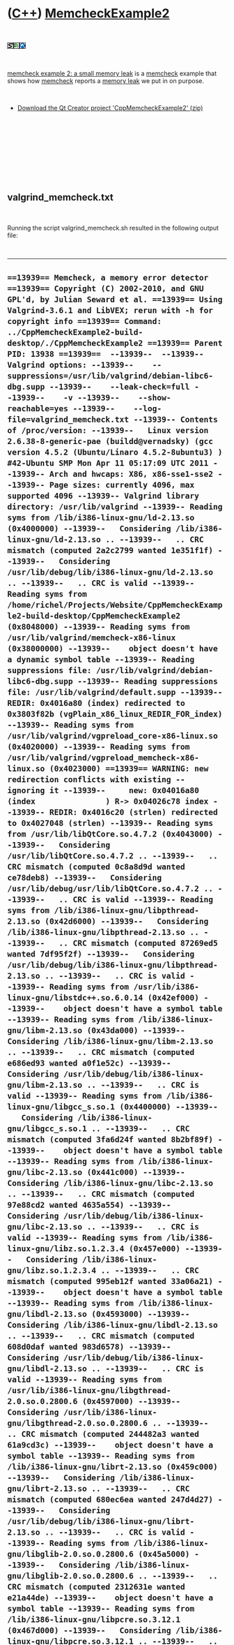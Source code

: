 



 

 

 

 

 

([C++](Cpp.htm)) [MemcheckExample2](CppMemcheckExample2.htm)
============================================================

 

![STL](PicStl.png)![Qt
Creator](PicQtCreator.png)![Lubuntu](PicLubuntu.png)

 

[memcheck example 2: a small memory leak](CppMemcheckExample2.htm) is a
[memcheck](CppMemcheck.htm) example that shows how
[memcheck](CppMemcheck.htm) reports a [memory leak](CppMemoryLeak.htm)
we put in on purpose.

 

-   [Download the Qt Creator project
    'CppMemcheckExample2' (zip)](CppMemcheckExample2.zip)

 

 

 

 

 

valgrind\_memcheck.txt
----------------------

 

Running the script valgrind\_memcheck.sh resulted in the following
output file:

 

  ----------------------------------------------------------------------------------------------------------------------------------------------------------------------------------------------------------------------------------------------------------------------------------------------------------------------------------------------------------------------------------------------------------------------------------------------------------------------------------------------------------------------------------------------------------------------------------------------------------------------------------------------------------------------------------------------------------------------------------------------------------------------------------------------------------------------------------------------------------------------------------------------------------------------------------------------------------------------------------------------------------------------------------------------------------------------------------------------------------------------------------------------------------------------------------------------------------------------------------------------------------------------------------------------------------------------------------------------------------------------------------------------------------------------------------------------------------------------------------------------------------------------------------------------------------------------------------------------------------------------------------------------------------------------------------------------------------------------------------------------------------------------------------------------------------------------------------------------------------------------------------------------------------------------------------------------------------------------------------------------------------------------------------------------------------------------------------------------------------------------------------------------------------------------------------------------------------------------------------------------------------------------------------------------------------------------------------------------------------------------------------------------------------------------------------------------------------------------------------------------------------------------------------------------------------------------------------------------------------------------------------------------------------------------------------------------------------------------------------------------------------------------------------------------------------------------------------------------------------------------------------------------------------------------------------------------------------------------------------------------------------------------------------------------------------------------------------------------------------------------------------------------------------------------------------------------------------------------------------------------------------------------------------------------------------------------------------------------------------------------------------------------------------------------------------------------------------------------------------------------------------------------------------------------------------------------------------------------------------------------------------------------------------------------------------------------------------------------------------------------------------------------------------------------------------------------------------------------------------------------------------------------------------------------------------------------------------------------------------------------------------------------------------------------------------------------------------------------------------------------------------------------------------------------------------------------------------------------------------------------------------------------------------------------------------------------------------------------------------------------------------------------------------------------------------------------------------------------------------------------------------------------------------------------------------------------------------------------------------------------------------------------------------------------------------------------------------------------------------------------------------------------------------------------------------------------------------------------------------------------------------------------------------------------------------------------------------------------------------------------------------------------------------------------------------------------------------------------------------------------------------------------------------------------------------------------------------------------------------------------------------------------------------------------------------------------------------------------------------------------------------------------------------------------------------------------------------------------------------------------------------------------------------------------------------------------------------------------------------------------------------------------------------------------------------------------------------------------------------------------------------------------------------------------------------------------------------------------------------------------------------------------------------------------------------------------------------------------------------------------------------------------------------------------------------------------------------------------------------------------------------------------------------------------------------------------------------------------------------------------------------------------------------------------------------------------------------------------------------------------------------------------------------------------------------------------------------------------------------------------------------------------------------------------------------------------------------------------------------------------------------------------------------------------------------------------------------------------------------------------------------------------------------------------------------------------------------------------------------------------------------------------------------------------------------------------------------------------------------------------------------------------------------------------------------------------------------------------------------------------------------------------------------------------------------------------------------------------------------------------------------------------------------------------------------------------------------------
  ` ==13939== Memcheck, a memory error detector ==13939== Copyright (C) 2002-2010, and GNU GPL'd, by Julian Seward et al. ==13939== Using Valgrind-3.6.1 and LibVEX; rerun with -h for copyright info ==13939== Command: ../CppMemcheckExample2-build-desktop/./CppMemcheckExample2 ==13939== Parent PID: 13938 ==13939==  --13939--  --13939-- Valgrind options: --13939--    --suppressions=/usr/lib/valgrind/debian-libc6-dbg.supp --13939--    --leak-check=full --13939--    -v --13939--    --show-reachable=yes --13939--    --log-file=valgrind_memcheck.txt --13939-- Contents of /proc/version: --13939--   Linux version 2.6.38-8-generic-pae (buildd@vernadsky) (gcc version 4.5.2 (Ubuntu/Linaro 4.5.2-8ubuntu3) ) #42-Ubuntu SMP Mon Apr 11 05:17:09 UTC 2011 --13939-- Arch and hwcaps: X86, x86-sse1-sse2 --13939-- Page sizes: currently 4096, max supported 4096 --13939-- Valgrind library directory: /usr/lib/valgrind --13939-- Reading syms from /lib/i386-linux-gnu/ld-2.13.so (0x4000000) --13939--   Considering /lib/i386-linux-gnu/ld-2.13.so .. --13939--   .. CRC mismatch (computed 2a2c2799 wanted 1e351f1f) --13939--   Considering /usr/lib/debug/lib/i386-linux-gnu/ld-2.13.so .. --13939--   .. CRC is valid --13939-- Reading syms from /home/richel/Projects/Website/CppMemcheckExample2-build-desktop/CppMemcheckExample2 (0x8048000) --13939-- Reading syms from /usr/lib/valgrind/memcheck-x86-linux (0x38000000) --13939--    object doesn't have a dynamic symbol table --13939-- Reading suppressions file: /usr/lib/valgrind/debian-libc6-dbg.supp --13939-- Reading suppressions file: /usr/lib/valgrind/default.supp --13939-- REDIR: 0x4016a80 (index) redirected to 0x3803f82b (vgPlain_x86_linux_REDIR_FOR_index) --13939-- Reading syms from /usr/lib/valgrind/vgpreload_core-x86-linux.so (0x4020000) --13939-- Reading syms from /usr/lib/valgrind/vgpreload_memcheck-x86-linux.so (0x4023000) ==13939== WARNING: new redirection conflicts with existing -- ignoring it --13939--     new: 0x04016a80 (index               ) R-> 0x04026c78 index --13939-- REDIR: 0x4016c20 (strlen) redirected to 0x4027048 (strlen) --13939-- Reading syms from /usr/lib/libQtCore.so.4.7.2 (0x4043000) --13939--   Considering /usr/lib/libQtCore.so.4.7.2 .. --13939--   .. CRC mismatch (computed 0c8a8d9d wanted ce78deb8) --13939--   Considering /usr/lib/debug/usr/lib/libQtCore.so.4.7.2 .. --13939--   .. CRC is valid --13939-- Reading syms from /lib/i386-linux-gnu/libpthread-2.13.so (0x42d6000) --13939--   Considering /lib/i386-linux-gnu/libpthread-2.13.so .. --13939--   .. CRC mismatch (computed 87269ed5 wanted 7df95f2f) --13939--   Considering /usr/lib/debug/lib/i386-linux-gnu/libpthread-2.13.so .. --13939--   .. CRC is valid --13939-- Reading syms from /usr/lib/i386-linux-gnu/libstdc++.so.6.0.14 (0x42ef000) --13939--    object doesn't have a symbol table --13939-- Reading syms from /lib/i386-linux-gnu/libm-2.13.so (0x43da000) --13939--   Considering /lib/i386-linux-gnu/libm-2.13.so .. --13939--   .. CRC mismatch (computed e686ed93 wanted a0f1e52c) --13939--   Considering /usr/lib/debug/lib/i386-linux-gnu/libm-2.13.so .. --13939--   .. CRC is valid --13939-- Reading syms from /lib/i386-linux-gnu/libgcc_s.so.1 (0x4400000) --13939--   Considering /lib/i386-linux-gnu/libgcc_s.so.1 .. --13939--   .. CRC mismatch (computed 3fa6d24f wanted 8b2bf89f) --13939--    object doesn't have a symbol table --13939-- Reading syms from /lib/i386-linux-gnu/libc-2.13.so (0x441c000) --13939--   Considering /lib/i386-linux-gnu/libc-2.13.so .. --13939--   .. CRC mismatch (computed 97e88cd2 wanted 4635a554) --13939--   Considering /usr/lib/debug/lib/i386-linux-gnu/libc-2.13.so .. --13939--   .. CRC is valid --13939-- Reading syms from /lib/i386-linux-gnu/libz.so.1.2.3.4 (0x457e000) --13939--   Considering /lib/i386-linux-gnu/libz.so.1.2.3.4 .. --13939--   .. CRC mismatch (computed 995eb12f wanted 33a06a21) --13939--    object doesn't have a symbol table --13939-- Reading syms from /lib/i386-linux-gnu/libdl-2.13.so (0x4593000) --13939--   Considering /lib/i386-linux-gnu/libdl-2.13.so .. --13939--   .. CRC mismatch (computed 608d0daf wanted 983d6578) --13939--   Considering /usr/lib/debug/lib/i386-linux-gnu/libdl-2.13.so .. --13939--   .. CRC is valid --13939-- Reading syms from /usr/lib/i386-linux-gnu/libgthread-2.0.so.0.2800.6 (0x4597000) --13939--   Considering /usr/lib/i386-linux-gnu/libgthread-2.0.so.0.2800.6 .. --13939--   .. CRC mismatch (computed 244482a3 wanted 61a9cd3c) --13939--    object doesn't have a symbol table --13939-- Reading syms from /lib/i386-linux-gnu/librt-2.13.so (0x459c000) --13939--   Considering /lib/i386-linux-gnu/librt-2.13.so .. --13939--   .. CRC mismatch (computed 680ec6ea wanted 247d4d27) --13939--   Considering /usr/lib/debug/lib/i386-linux-gnu/librt-2.13.so .. --13939--   .. CRC is valid --13939-- Reading syms from /lib/i386-linux-gnu/libglib-2.0.so.0.2800.6 (0x45a5000) --13939--   Considering /lib/i386-linux-gnu/libglib-2.0.so.0.2800.6 .. --13939--   .. CRC mismatch (computed 2312631e wanted e21a44de) --13939--    object doesn't have a symbol table --13939-- Reading syms from /lib/i386-linux-gnu/libpcre.so.3.12.1 (0x467d000) --13939--   Considering /lib/i386-linux-gnu/libpcre.so.3.12.1 .. --13939--   .. CRC mismatch (computed 9e5ab3c1 wanted 29aaf7e3) --13939--    object doesn't have a symbol table --13939-- REDIR: 0x448ffb0 (strncmp) redirected to 0x4020479 (_vgnU_ifunc_wrapper) --13939-- REDIR: 0x4497140 (strstr) redirected to 0x4020479 (_vgnU_ifunc_wrapper) --13939-- REDIR: 0x4496db0 (__GI_strstr) redirected to 0x4028ef1 (strstr) --13939-- REDIR: 0x44900b0 (rindex) redirected to 0x4026acc (rindex) --13939-- REDIR: 0x439b650 (operator new(unsigned int)) redirected to 0x4026398 (operator new(unsigned int)) --13939-- REDIR: 0x448bef0 (malloc) redirected to 0x40267df (malloc) --13939-- REDIR: 0x43994b0 (operator delete(void*)) redirected to 0x4025882 (operator delete(void*)) --13939-- REDIR: 0x448c3b0 (free) redirected to 0x4025b6b (free) ==13939==  ==13939== HEAP SUMMARY: ==13939==     in use at exit: 4 bytes in 1 blocks ==13939==   total heap usage: 9 allocs, 8 frees, 340 bytes allocated ==13939==  ==13939== Searching for pointers to 1 not-freed blocks ==13939== Checked 150,724 bytes ==13939==  ==13939== 4 bytes in 1 blocks are definitely lost in loss record 1 of 1 ==13939==    at 0x402641D: operator new(unsigned int) (vg_replace_malloc.c:255) ==13939==    by 0x8048544: main (in /home/richel/Projects/Website/CppMemcheckExample2-build-desktop/CppMemcheckExample2) ==13939==  ==13939== LEAK SUMMARY: ==13939==    definitely lost: 4 bytes in 1 blocks ==13939==    indirectly lost: 0 bytes in 0 blocks ==13939==      possibly lost: 0 bytes in 0 blocks ==13939==    still reachable: 0 bytes in 0 blocks ==13939==         suppressed: 0 bytes in 0 blocks ==13939==  ==13939== ERROR SUMMARY: 1 errors from 1 contexts (suppressed: 33 from 6) --13939--  --13939-- used_suppression:     33 U1004-ARM-_dl_relocate_object ==13939==  ==13939== ERROR SUMMARY: 1 errors from 1 contexts (suppressed: 33 from 6) `
  ----------------------------------------------------------------------------------------------------------------------------------------------------------------------------------------------------------------------------------------------------------------------------------------------------------------------------------------------------------------------------------------------------------------------------------------------------------------------------------------------------------------------------------------------------------------------------------------------------------------------------------------------------------------------------------------------------------------------------------------------------------------------------------------------------------------------------------------------------------------------------------------------------------------------------------------------------------------------------------------------------------------------------------------------------------------------------------------------------------------------------------------------------------------------------------------------------------------------------------------------------------------------------------------------------------------------------------------------------------------------------------------------------------------------------------------------------------------------------------------------------------------------------------------------------------------------------------------------------------------------------------------------------------------------------------------------------------------------------------------------------------------------------------------------------------------------------------------------------------------------------------------------------------------------------------------------------------------------------------------------------------------------------------------------------------------------------------------------------------------------------------------------------------------------------------------------------------------------------------------------------------------------------------------------------------------------------------------------------------------------------------------------------------------------------------------------------------------------------------------------------------------------------------------------------------------------------------------------------------------------------------------------------------------------------------------------------------------------------------------------------------------------------------------------------------------------------------------------------------------------------------------------------------------------------------------------------------------------------------------------------------------------------------------------------------------------------------------------------------------------------------------------------------------------------------------------------------------------------------------------------------------------------------------------------------------------------------------------------------------------------------------------------------------------------------------------------------------------------------------------------------------------------------------------------------------------------------------------------------------------------------------------------------------------------------------------------------------------------------------------------------------------------------------------------------------------------------------------------------------------------------------------------------------------------------------------------------------------------------------------------------------------------------------------------------------------------------------------------------------------------------------------------------------------------------------------------------------------------------------------------------------------------------------------------------------------------------------------------------------------------------------------------------------------------------------------------------------------------------------------------------------------------------------------------------------------------------------------------------------------------------------------------------------------------------------------------------------------------------------------------------------------------------------------------------------------------------------------------------------------------------------------------------------------------------------------------------------------------------------------------------------------------------------------------------------------------------------------------------------------------------------------------------------------------------------------------------------------------------------------------------------------------------------------------------------------------------------------------------------------------------------------------------------------------------------------------------------------------------------------------------------------------------------------------------------------------------------------------------------------------------------------------------------------------------------------------------------------------------------------------------------------------------------------------------------------------------------------------------------------------------------------------------------------------------------------------------------------------------------------------------------------------------------------------------------------------------------------------------------------------------------------------------------------------------------------------------------------------------------------------------------------------------------------------------------------------------------------------------------------------------------------------------------------------------------------------------------------------------------------------------------------------------------------------------------------------------------------------------------------------------------------------------------------------------------------------------------------------------------------------------------------------------------------------------------------------------------------------------------------------------------------------------------------------------------------------------------------------------------------------------------------------------------------------------------------------------------------------------------------------------------------------------------------------------------------------------------------------------------------------------------------------------------------------------------------------------------

 

[valgrind](CppValgrind.htm) did detect the [memory
leak](CppMemoryLeak.htm) in [main](CppMain.htm), but does not report
exactly which line caused this.

Technical facts
---------------

 

[Operating system(s) or programming environment(s)](CppOs.htm)

-   ![Lubuntu](PicLubuntu.png) [Lubuntu](CppLubuntu.htm) 15.04 (vivid)

[IDE(s)](CppIde.htm):

-   ![Qt Creator](PicQtCreator.png) [Qt Creator](CppQtCreator.htm) 3.1.1

[Project type](CppQtProjectType.htm):

-   ![console](PicConsole.png) [Console
    application](CppConsoleApplication.htm)

[C++ standard](CppStandard.htm):

-   ![C++98](PicCpp98.png) [C++98](Cpp98.htm)

[Compiler(s)](CppCompiler.htm):

-   [G++](CppGpp.htm) 4.9.2

[Libraries](CppLibrary.htm) used:

-   ![STL](PicStl.png) [STL](CppStl.htm): GNU ISO C++ Library, version
    4.9.2

 

 

 

 

 

[Qt project file](CppQtProjectFile.htm): ./CppMemcheckExample2/CppMemcheckExample2.pro
--------------------------------------------------------------------------------------

 

  -------------------------------------------------------------------------------------------------------------------------------------------------------------------------------------------------------------------------------------------------------------------------------------------------------------------------------------------------------------------------------------------------------------------
  ` include(../../ConsoleApplication.pri) #Or use the code below # QT += core # QT += gui # greaterThan(QT_MAJOR_VERSION, 4): QT += widgets # CONFIG   += console # CONFIG   -= app_bundle # TEMPLATE = app # CONFIG(release, debug|release) { #   DEFINES += NDEBUG NTRACE_BILDERBIKKEL # } # QMAKE_CXXFLAGS += -std=c++11 -Wall -Wextra -Weffc++ # unix { #   QMAKE_CXXFLAGS += -Werror # }  SOURCES += main.cpp`
  -------------------------------------------------------------------------------------------------------------------------------------------------------------------------------------------------------------------------------------------------------------------------------------------------------------------------------------------------------------------------------------------------------------------

 

 

 

 

 

./CppMemcheckExample2/main.cpp
------------------------------

 

  -------------------------------------------------------------------------
  ` int main() {   {     int * p = new int;     //Leak memory here   } }`
  -------------------------------------------------------------------------

 

 

 

 

 

./CppMemcheckExample2/valgrind\_memcheck.sh
-------------------------------------------

 

  -------------------------------------------------------------------------------------------------------------------------------------------------------------
  ` #!/bin/sh valgrind --leak-check=full -v --show-reachable=yes --log-file=valgrind_memcheck.txt ../CppValgrindExample2-build-desktop/./CppValgrindExample2`
  -------------------------------------------------------------------------------------------------------------------------------------------------------------

 

 

 

 

 





 

[![Valid XHTML 1.0 Strict](valid-xhtml10.png){width="88"
height="31"}](http://validator.w3.org/check?uri=referer)

This page has been created by the [tool](Tools.htm)
[CodeToHtml](ToolCodeToHtml.htm)
